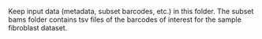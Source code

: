 Keep input data (metadata, subset barcodes, etc.) in this folder.
The subset bams folder contains tsv files of the barcodes of interest for the sample fibroblast dataset.
